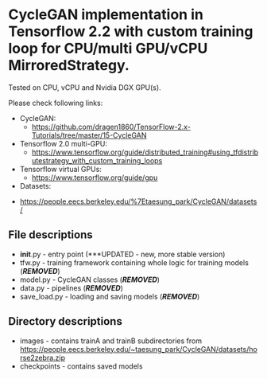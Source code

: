 # CycleGAN implementation in Tensorflow 2.2 with custom training loop for CPU/multi GPU/vCPU MirroredStrategy.

Tested on CPU, vCPU and Nvidia DGX GPU(s).

Please check following links:
* CycleGAN: 
  - https://github.com/dragen1860/TensorFlow-2.x-Tutorials/tree/master/15-CycleGAN
* Tensorflow 2.0 multi-GPU:
  - https://www.tensorflow.org/guide/distributed_training#using_tfdistributestrategy_with_custom_training_loops
* Tensorflow virtual GPUs: 
  - https://www.tensorflow.org/guide/gpu
 * Datasets:
  - https://people.eecs.berkeley.edu/%7Etaesung_park/CycleGAN/datasets/

## File descriptions

* __init__.py - entry point (***UPDATED - new, more stable version)
* tfw.py - training framework containing whole logic for training models (***REMOVED***)
* model.py - CycleGAN classes (***REMOVED***)
* data.py - pipelines (***REMOVED***)
* save_load.py - loading and saving models (***REMOVED***)

## Directory descriptions

* images - contains trainA and trainB subdirectories from https://people.eecs.berkeley.edu/~taesung_park/CycleGAN/datasets/horse2zebra.zip
* checkpoints - contains saved models
